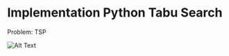 # Implementation Python Tabu Search

Problem: TSP

![Alt Text](https://www.researchgate.net/publication/226303975/figure/fig6/AS:669965959053319@1536743740940/Template-of-a-short-term-memory-tabu-search-heuristic-for-minimization.png)
